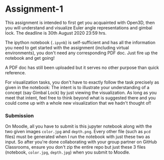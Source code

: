 # Assignment-1

This assignment is intended to first get you acquainted with Open3D, then you will understand and visualize Euler angle representations and gimbal lock. The deadline is 30th August 2020 23:59 hrs.

The ipython notebook (`.ipynb`) is self-sufficient and has all the information you need to get started with the assignment (including virtual environments), you don't need any corresponding PDF doc. Just fire up the notebook and get going! 

A PDF doc has still been uploaded but it serves no other purpose than quick reference. 

For visualization tasks, you don't have to exactly follow the task precisely as given in the notebook: The intent is to illustrate your understanding of a concept (say Gimbal Lock) by just viewing the visualization. As long as you meet that intent, feel free to think beyond what is suggested there and you could come up with a whole new visualization that we hadn't thought of!

### Submission
On Moodle, all you have to submit is this jupyter notebook along with the two given images `color.jpg` and `depth.png`. Every other file (such as `pcd` files) must be generated when I run the notebook with just these two as input. So after you're done collaborating with your group partner on GitHub Classrooms, ensure you don't zip the entire repo but just these 3 files (notebook, `color.jpg`, `depth.jpg`) when you submit to Moodle. 
